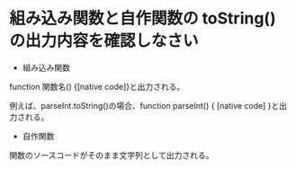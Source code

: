 # 組み込み関数と自作関数の toString() の出力内容を確認しなさい
- 組み込み関数

function 関数名() {[native code]}と出力される。

例えば、parseInt.toString()の場合、function parseInt() { [native code] }と出力される。

- 自作関数

関数のソースコードがそのまま文字列として出力される。
